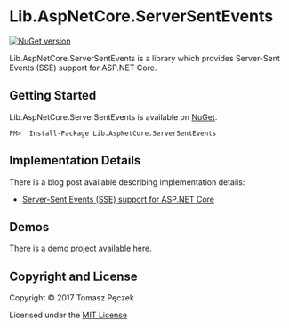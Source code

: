 # Lib.AspNetCore.ServerSentEvents
[![NuGet version](https://badge.fury.io/nu/Lib.AspNetCore.ServerSentEvents.svg)](http://badge.fury.io/nu/Lib.AspNetCore.ServerSentEvents)

Lib.AspNetCore.ServerSentEvents is a library which provides Server-Sent Events (SSE) support for ASP.NET Core.

## Getting Started

Lib.AspNetCore.ServerSentEvents is available on [NuGet](https://www.nuget.org/packages/Lib.AspNetCore.ServerSentEvents/).

```
PM>  Install-Package Lib.AspNetCore.ServerSentEvents
```

## Implementation Details

There is a blog post available describing implementation details:

- [Server-Sent Events (SSE) support for ASP.NET Core](http://tpeczek.com/2017/02/server-sent-events-sse-support-for.html)

## Demos

There is a demo project available [here](https://github.com/tpeczek/Demo.AspNetCore.ServerSentEvents).

## Copyright and License
Copyright © 2017 Tomasz Pęczek

Licensed under the [MIT License](https://github.com/tpeczek/Lib.AspNetCore.ServerSentEvents/blob/master/LICENSE.md)
